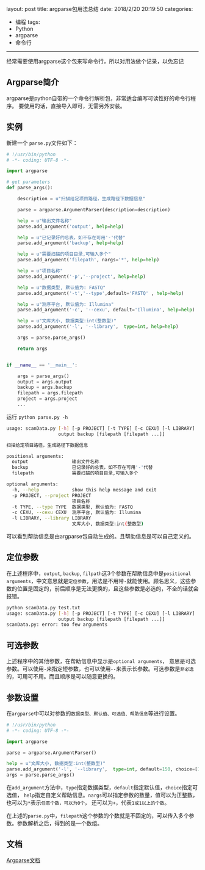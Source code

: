 layout: post
title: argparse包用法总结
date: 2018/2/20 20:19:50
categories:
- 编程
tags:
- Python
- argparse
- 命令行

---

经常需要使用argparse这个包来写命令行，所以对用法做个记录，以免忘记

## Argparse简介

argparse是python自带的一个命令行解析包，非常适合编写可读性好的命令行程序。
要使用的话，直接导入即可，无需另外安装。

## 实例

新建一个 `parse.py`文件如下：
```python
# !/usr/bin/python
# -*- coding: UTF-8 -*-

import argparse

# get parameters
def parse_args():

    description = u"扫描给定项目路径，生成路径下数据信息"

    parse = argparse.ArgumentParser(description=description)

    help = u"输出文件名称"
    parse.add_argument('output', help=help)

    help = u"已记录好的总表，如不存在可用'-'代替"
    parse.add_argument('backup', help=help)

    help = u"需要扫描的项目目录,可输入多个"
    parse.add_argument('filepath', nargs='*', help=help)

    help = u"项目名称"
    parse.add_argument('-p','--project', help=help)

    help = u"数据类型, 默认值为: FASTQ"
    parse.add_argument('-t','--type',default='FASTQ' , help=help)

    help = u"测序平台, 默认值为: Illumina"
    parse.add_argument('-c', '--cexu', default='Illumina', help=help)

    help = u"文库大小, 数据类型:int(整数型)"
    parse.add_argument('-l', '--library',  type=int, help=help)

    args = parse.parse_args()

    return args


if __name__ == '__main__':

    args = parse_args()
    output = args.output
    backup = args.backup
    filepath = args.filepath
    project = args.project
    ...
```

运行 `python parse.py -h` 

```bash
usage: scanData.py [-h] [-p PROJECT] [-t TYPE] [-c CEXU] [-l LIBRARY]
                   output backup [filepath [filepath ...]]

扫描给定项目路径，生成路径下数据信息

positional arguments:
  output                输出文件名称
  backup                已记录好的总表，如不存在可用'-'代替
  filepath              需要扫描的项目目录,可输入多个

optional arguments:
  -h, --help            show this help message and exit
  -p PROJECT, --project PROJECT
                        项目名称
  -t TYPE, --type TYPE  数据类型, 默认值为: FASTQ
  -c CEXU, --cexu CEXU  测序平台, 默认值为: Illumina
  -l LIBRARY, --library LIBRARY
                        文库大小, 数据类型:int(整数型)
```

可以看到帮助信息是由argparse包自动生成的。且帮助信息是可以自己定义的。

## 定位参数

在上述程序中，`output`, `backup`, `filpath`这3个参数在帮助信息中是`positional arguments`，中文意思就是`定位参数`，用法是不用带`-`就能使用。顾名思义，这些参数的位置是固定的，前后顺序是无法更换的，且这些参数是必选的，不全的话就会报错。

```bash
python scanData.py test.txt
usage: scanData.py [-h] [-p PROJECT] [-t TYPE] [-c CEXU] [-l LIBRARY]
                   output backup [filepath [filepath ...]]
scanData.py: error: too few arguments
```

## 可选参数

上述程序中的其他参数，在帮助信息中显示是`optional arguments`， 意思是可选参数。可以使用`-`来指定短参数，也可以使用`--`来表示长参数。可选参数是`非必选`的，可用可不用。而且顺序是可以随意更换的。

## 参数设置

在`argparse`中可以对参数的`数据类型、默认值、可选值、帮助信息`等进行设置。

```python
# !/usr/bin/python
# -*- coding: UTF-8 -*-

import argparse

parse = argparse.ArgumentParser()

help = u"文库大小, 数据类型:int(整数型)"
parse.add_argument('-l', '--library',  type=int, default=150, choice=[150,200], help=help)
args = parse.parse_args()

```

在`add_argument`方法中，`type`指定数据类型，`default`指定默认值，`choice`指定可选值， `help`指定自定义帮助信息。`nargs`可以指定参数的数量，值可以为正整数，也可以为`*`表示`任意个数，可以为0个`， 还可以为`+`，代表`1或1以上的个数`。

在上述的`parse.py`中，`filepath`这个参数的个数就是不固定的，可以传入多个参数。参数解析之后，得到的是一个数组。


## 文档

[Argparse文档](https://docs.python.org/3/library/argparse.html)